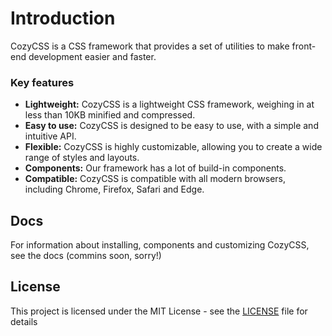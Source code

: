 # Introduction
CozyCSS is a CSS framework that provides a set of utilities to make front-end development easier and faster.

### Key features
 - **Lightweight:** CozyCSS is a lightweight CSS framework, weighing in at less than 10KB minified and compressed.
 - **Easy to use:** CozyCSS is designed to be easy to use, with a simple and intuitive API.
 - **Flexible:** CozyCSS is highly customizable, allowing you to create a wide range of styles and layouts.
 - **Components:** Our framework has a lot of build-in components.
 - **Compatible:** CozyCSS is compatible with all modern browsers, including Chrome, Firefox, Safari and Edge.
  

## Docs
For information about installing, components and customizing CozyCSS, see the docs (commins soon, sorry!)

## License
This project is licensed under the MIT License - see the [LICENSE](LICENSE) file for details